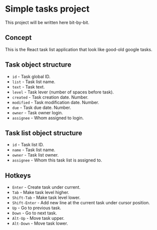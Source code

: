 # Simple tasks project

This project will be written here bit-by-bit.

## Concept

This is the React task list application that look like good-old google tasks.

## Task object structure

- `id` - Task global ID.
- `list` - Task list name.
- `text` - Task text.
- `level` - Task lever (number of spaces before task).
- `created` - Task creation date. Number.
- `modified` - Task modification date. Number.
- `due` - Task due date. Number.
- `owner` - Task owner login.
- `assignee` - Whom assigned to login.

## Task list object structure

- `id` - Task list ID.
- `name` - Task list name.
- `owner` - Task list owner.
- `assignee` - Whom this task list is assigned to.

## Hotkeys

- `Enter` - Create task under current.
- `Tab` - Make task level higher.
- `Shift-Tab` - Make task level lower.
- `Shift-Enter` - Add new line at the current task under cursor position.
- `Up` - Go to previous task.
- `Down` - Go to next task.
- `Alt-Up` - Move task upper.
- `Alt-Down` - Move task lower.
